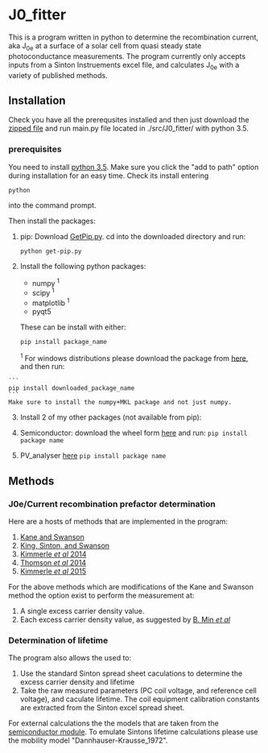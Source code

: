 # J0_fitter

This is a program written in python to determine the recombination current, aka J<sub>0e</sub> at a surface of a solar cell from
quasi steady state photoconductance measurements. The program currently only accepts inputs from a Sinton Instruements excel file, and calculates J<sub>0e</sub> with a variety of published methods.

## Installation

Check you have all the prerequsites installed and then just download the [zipped file](https://github.com/MK8J/J0_fitter/archive/master.zip) and run main.py file located in ./src/J0_fitter/ with python 3.5.

### prerequisites

You need to install [python 3.5](https://www.python.org/ftp/python/3.5.2/python-3.5.2.exe). Make sure you click the "add to path" option during installation for an easy time. Check its install entering
```
python
```
into the command prompt.

Then install the packages:

1. pip: Download [GetPip.py](https://www.google.com.au/url?sa=t&rct=j&q=&esrc=s&source=web&cd=2&cad=rja&uact=8&ved=0ahUKEwir1dnM6abPAhVB1WMKHerlAWIQFgghMAE&url=https%3A%2F%2Fbootstrap.pypa.io%2Fget-pip.py&usg=AFQjCNE8Fo9j_sgo1hBzEoUT39H85hFDrg&sig2=8pRU0vXw69kLHK6ob-BjnA). cd into the downloaded directory and run:

    ```
    python get-pip.py
    ```

  2. Install the following python packages:
      * numpy <sup>1</sup>
      * scipy <sup>1</sup>
      * matplotlib <sup>1</sup>
      * pyqt5

     These can be install with either:

      ```
      pip install package_name
      ```

     <sup>1</sup> For windows distributions please download the package from [here](http://www.lfd.uci.edu/~gohlke/pythonlibs/), and then run:

    ```
    pip install downloaded_package_name
    ```
    Make sure to install the numpy+MKL package and not just numpy.

3. Install 2 of my other packages (not available from pip):

  1. Semiconductor: download the wheel form [here](https://github.com/MK8J/semiconductor/tree/master/dist) and run:
    ```
    pip install package name
    ```
  2. PV_analyser [here](https://github.com/MK8J/PV_analysis/tree/master/dist)
    ```
    pip install package name
    ```

## Methods


### J0e/Current recombination prefactor determination
Here are a hosts of methods that are implemented in the program:

1. [Kane and Swanson](http://cat.inist.fr/?aModele=afficheN&cpsidt=8187799)
2. [King, Sinton, and Swanson](http://dx.doi.org/10.1109/16.46368)
3. [Kimmerle *et al* 2014](http://dx.doi.org/10.1016/j.egypro.2014.08.087)
4. [Thomson *et al* 2014](10.1016/j.egypro.2014.08.100)
3. [Kimmerle *et al* 2015](http://dx.doi.org/10.1016/j.solmat.2015.06.043)


For the above methods which are modifications of the Kane and Swanson method the option exist to perform the measurement at:

  1. A single excess carrier density value.
  2. Each excess carrier density value, as suggested by [B. Min *et al*](http://dx.doi.org/10.4229/EUPVSEC20142014-2BO.3.6)

### Determination of lifetime

The program also allows the used to:

1. Use the standard Sinton spread sheet caculations to determine the excess carrier density and lifetime
2. Take the raw measured parameters (PC coil voltage, and reference cell voltage), and caculate lifetime. The coil equipment calibration constants are extracted from the Sinton excel spread sheet.

For external calculations the the models that are taken from the [semiconductor module](https://github.com/MK8J/semiconductor). To emulate Sintons lifetime calculations please use the mobility model "Dannhauser-Krausse_1972".
<!-- 3. [Kimmerle *et al* 2016](http://dx.doi.org/10.1063/1.4939888) -->

